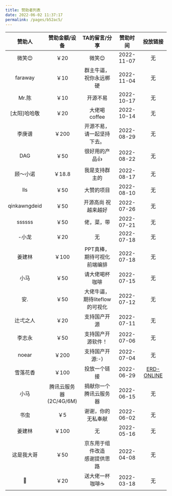 ```yaml
---
title: 赞助者列表
date: 2022-06-02 11:37:17
permalink: /pages/b52ac5/
---
```




|    赞助人    |       赞助金额/设备        |          TA的留言/分享           |  赞助时间  |                   投放链接                    |
| :----------: | :------------------------: | :------------------------------: | :--------: | :-------------------------------------------: |
|    微笑😊     |            ￥20            |              微笑😊               | 2022-11-07 |                      无                       |
|   faraway    |            ￥10            |      群主牛逼，祝你永远梆硬      | 2022-11-04 |                      无                       |
|    Mr.陈     |            ￥10            |             开源不易             | 2022-10-17 |                      无                       |
| [太阳]哈哈敬 |            ￥20            |           大佬喝coffee           | 2022-10-14 |                      无                       |
|    李庚谱    |           ￥200            |    开源不易，请一起坚持下去。    | 2022-08-29 |                      无                       |
|     DAG      |            ￥50            |          很好用的产品👍           | 2022-08-22 |                      无                       |
|   顾～小诺   |           ￥18.8           |          我是支持群主的          | 2022-08-17 |                      无                       |
|     lls      |            ￥50            |            大赞的项目            | 2022-08-10 |                      无                       |
| qinkawngdeid |            ￥50            |       开源高尚 祝越来越好        | 2022-07-26 |                      无                       |
|    ssssss    |            ￥50            |            佬，菜，带            | 2022-07-21 |                      无                       |
|    -小龙     |            ￥20            |                无                | 2022-07-18 |                      无                       |
|    姜建林    |           ￥100            |   PPT真棒，期待可视化前端编排    | 2022-07-18 |                      无                       |
|     小马     |            ￥50            |          请大佬喝杯咖啡          | 2022-07-15 |                      无                       |
|     安.      |            ￥50            |  大佬牛逼，期待liteflow的可视化  | 2022-07-12 |                      无                       |
|   辻弌之人   |            ￥20            |           支持国产开源           | 2022-07-11 |                      无                       |
|    李志永    |            ￥50            |        支持国产开源软件！        | 2022-07-06 |                      无                       |
|    noear     |           ￥200            |         支持国产开源:-)          | 2022-07-04 |                      无                       |
|   雪落花香   |           ￥100            |           投放一个链接           | 2022-06-29 | [ERD-ONLINE](https://portal.zerocode.net.cn/) |
|     小马     | 腾讯云服务器<br>(2C/4G/6M) |      捐献你一个腾讯云服务器      | 2022-06-15 |                      无                       |
|     书虫     |            ￥5             |        谢谢，你的无私奉献        | 2022-06-02 |                      无                       |
|    姜建林    |           ￥100            |                无                | 2022-05-16 |                      无                       |
|  这是我大哥  |            ￥50            | 京东用于组件改造<br>感谢提供思路 | 2022-04-08 |                      无                       |
|      🎱       |            ￥20            |         送大佬一杯咖啡☕️          | 2022-03-18 |                      无                       |



